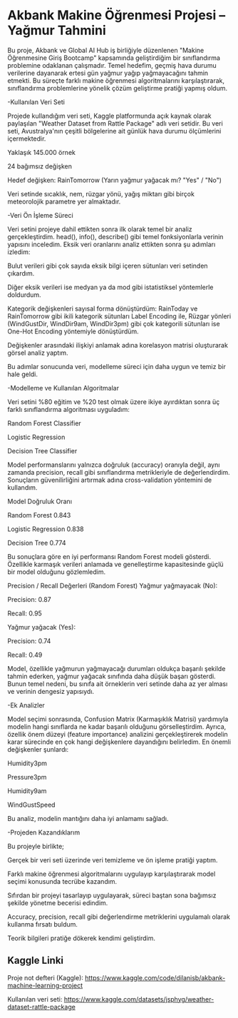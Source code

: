 # Akbank Makine Öğrenmesi Projesi – Yağmur Tahmini

Bu proje, Akbank ve Global AI Hub iş birliğiyle düzenlenen "Makine Öğrenmesine Giriş Bootcamp" kapsamında geliştirdiğim bir sınıflandırma problemine odaklanan çalışmadır. Temel hedefim, geçmiş hava durumu verilerine dayanarak ertesi gün yağmur yağıp yağmayacağını tahmin etmekti. Bu süreçte farklı makine öğrenmesi algoritmalarını karşılaştırarak, sınıflandırma problemlerine yönelik çözüm geliştirme pratiği yapmış oldum.

-Kullanılan Veri Seti

Projede kullandığım veri seti, Kaggle platformunda açık kaynak olarak paylaşılan "Weather Dataset from Rattle Package" adlı veri setidir. Bu veri seti, Avustralya'nın çeşitli bölgelerine ait günlük hava durumu ölçümlerini içermektedir.

Yaklaşık 145.000 örnek

24 bağımsız değişken

Hedef değişken: RainTomorrow (Yarın yağmur yağacak mı? "Yes" / "No")

Veri setinde sıcaklık, nem, rüzgar yönü, yağış miktarı gibi birçok meteorolojik parametre yer almaktadır.

-Veri Ön İşleme Süreci

Veri setini projeye dahil ettikten sonra ilk olarak temel bir analiz gerçekleştirdim. head(), info(), describe() gibi temel fonksiyonlarla verinin yapısını inceledim. Eksik veri oranlarını analiz ettikten sonra şu adımları izledim:

Bulut verileri gibi çok sayıda eksik bilgi içeren sütunları veri setinden çıkardım.

Diğer eksik verileri ise medyan ya da mod gibi istatistiksel yöntemlerle doldurdum.

Kategorik değişkenleri sayısal forma dönüştürdüm: RainToday ve RainTomorrow gibi ikili kategorik sütunları Label Encoding ile, Rüzgar yönleri (WindGustDir, WindDir9am, WindDir3pm) gibi çok kategorili sütunları ise One-Hot Encoding yöntemiyle dönüştürdüm.

Değişkenler arasındaki ilişkiyi anlamak adına korelasyon matrisi oluşturarak görsel analiz yaptım.

Bu adımlar sonucunda veri, modelleme süreci için daha uygun ve temiz bir hale geldi.

-Modelleme ve Kullanılan Algoritmalar

Veri setini %80 eğitim ve %20 test olmak üzere ikiye ayırdıktan sonra üç farklı sınıflandırma algoritması uyguladım:

Random Forest Classifier

Logistic Regression

Decision Tree Classifier

Model performanslarını yalnızca doğruluk (accuracy) oranıyla değil, aynı zamanda precision, recall gibi sınıflandırma metrikleriyle de değerlendirdim. Sonuçların güvenilirliğini artırmak adına cross-validation yöntemini de kullandım.

Model	Doğruluk Oranı

Random Forest	0.843

Logistic Regression	0.838

Decision Tree	0.774

Bu sonuçlara göre en iyi performansı Random Forest modeli gösterdi. Özellikle karmaşık verileri anlamada ve genelleştirme kapasitesinde güçlü bir model olduğunu gözlemledim.

Precision / Recall Değerleri (Random Forest)
Yağmur yağmayacak (No):

Precision: 0.87

Recall: 0.95

Yağmur yağacak (Yes):

Precision: 0.74

Recall: 0.49

Model, özellikle yağmurun yağmayacağı durumları oldukça başarılı şekilde tahmin ederken, yağmur yağacak sınıfında daha düşük başarı gösterdi. Bunun temel nedeni, bu sınıfa ait örneklerin veri setinde daha az yer alması ve verinin dengesiz yapısıydı.

-Ek Analizler

Model seçimi sonrasında, Confusion Matrix (Karmaşıklık Matrisi) yardımıyla modelin hangi sınıflarda ne kadar başarılı olduğunu görselleştirdim. Ayrıca, özellik önem düzeyi (feature importance) analizini gerçekleştirerek modelin karar sürecinde en çok hangi değişkenlere dayandığını belirledim. En önemli değişkenler şunlardı:

Humidity3pm

Pressure3pm

Humidity9am

WindGustSpeed

Bu analiz, modelin mantığını daha iyi anlamamı sağladı.

-Projeden Kazandıklarım

Bu projeyle birlikte;

Gerçek bir veri seti üzerinde veri temizleme ve ön işleme pratiği yaptım.

Farklı makine öğrenmesi algoritmalarını uygulayıp karşılaştırarak model seçimi konusunda tecrübe kazandım.

Sıfırdan bir projeyi tasarlayıp uygulayarak, süreci baştan sona bağımsız şekilde yönetme becerisi edindim.

Accuracy, precision, recall gibi değerlendirme metriklerini uygulamalı olarak kullanma fırsatı buldum.

Teorik bilgileri pratiğe dökerek kendimi geliştirdim.

## Kaggle Linki
Proje not defteri (Kaggle):
https://www.kaggle.com/code/dilanisb/akbank-machine-learning-project

Kullanılan veri seti:
https://www.kaggle.com/datasets/jsphyg/weather-dataset-rattle-package

